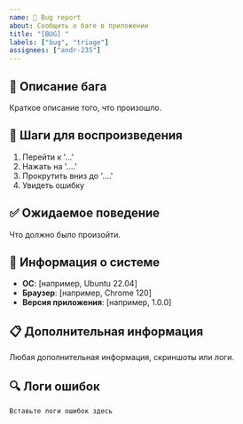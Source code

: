 ```yaml
---
name: 🐛 Bug report
about: Сообщить о баге в приложении
title: "[BUG] "
labels: ["bug", "triage"]
assignees: ["andr-235"]
---
```


## 🐛 Описание бага

Краткое описание того, что произошло.

## 🔄 Шаги для воспроизведения

1. Перейти к '...'
2. Нажать на '....'
3. Прокрутить вниз до '....'
4. Увидеть ошибку

## ✅ Ожидаемое поведение

Что должно было произойти.

## 📱 Информация о системе

- **ОС**: [например, Ubuntu 22.04]
- **Браузер**: [например, Chrome 120]
- **Версия приложения**: [например, 1.0.0]

## 📋 Дополнительная информация

Любая дополнительная информация, скриншоты или логи.

## 🔍 Логи ошибок

```
Вставьте логи ошибок здесь
```

